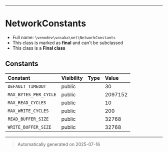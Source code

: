 ***

# NetworkConstants





* Full name: `\venndev\vosaka\net\NetworkConstants`
* This class is marked as **final** and can't be subclassed
* This class is a **Final class**


## Constants

| Constant | Visibility | Type | Value |
|:---------|:-----------|:-----|:------|
|`DEFAULT_TIMEOUT`|public| |30|
|`MAX_BYTES_PER_CYCLE`|public| |2097152|
|`MAX_READ_CYCLES`|public| |10|
|`MAX_WRITE_CYCLES`|public| |200|
|`READ_BUFFER_SIZE`|public| |32768|
|`WRITE_BUFFER_SIZE`|public| |32768|




***
> Automatically generated on 2025-07-16
